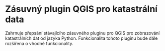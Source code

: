 # Zásuvný plugin QGIS pro katastrální data

Zahrnuje přepsání stávajícího zásuvného pluginu pro QGIS pro zobrazování katastrálních dat od jazyka Python. Funkcionalita tohoto pluginu bude dále rozšířena o vhodné funkcionality.